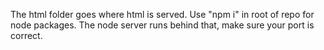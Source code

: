 The html folder goes where html is served.
Use "npm i" in root of repo for node packages.
The node server runs behind that, make sure your port is correct.
